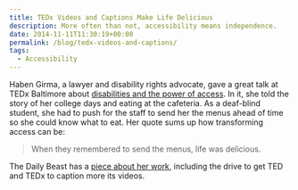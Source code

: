 ```yaml
---
title: TEDx Videos and Captions Make Life Delicious
description: More often than not, accessibility means independence.
date: 2014-11-11T11:30:19+00:00
permalink: /blog/tedx-videos-and-captions/
tags:
  - Accessibility
---
```


Haben Girma, a lawyer and disability rights advocate, gave a great talk at TEDx Baltimore about [disabilities and the power of access](https://www.youtube.com/watch?v=Mvoj-ku8zk0). In it, she told the story of her college days and eating at the cafeteria. As a deaf-blind student, she had to push for the staff to send her the menus ahead of time so she could know what to eat. Her quote sums up how transforming access can be:

> When they remembered to send the menus, life was delicious.

The Daily Beast has a [piece about her work](http://www.thedailybeast.com/articles/2014/11/05/tedx-talks-have-a-disability-problem-but-this-incredible-young-woman-is-working-to-change-that.html), including the drive to get TED and TEDx to caption more its videos.
